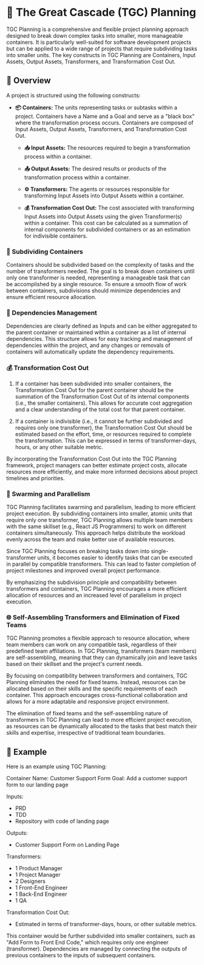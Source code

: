# 🌊 The Great Cascade (TGC) Planning

TGC Planning is a comprehensive and flexible project planning approach designed to break down complex tasks into smaller, more manageable containers. It is particularly well-suited for software development projects but can be applied to a wide range of projects that require subdividing tasks into smaller units. The key constructs in TGC Planning are Containers, Input Assets, Output Assets, Transformers, and Transformation Cost Out.

## 📝 Overview

A project is structured using the following constructs:

- **📦 Containers:** The units representing tasks or subtasks within a project. Containers have a Name and a Goal and serve as a "black box" where the transformation process occurs. Containers are composed of Input Assets, Output Assets, Transformers, and Transformation Cost Out.

  - **📥 Input Assets:** The resources required to begin a transformation process within a container.
  
  - **📤 Output Assets:** The desired results or products of the transformation process within a container.
  
  - **⚙️ Transformers:** The agents or resources responsible for transforming Input Assets into Output Assets within a container.
  
  - **💰 Transformation Cost Out:** The cost associated with transforming Input Assets into Output Assets using the given Transformer(s) within a container. This cost can be calculated as a summation of internal components for subdivided containers or as an estimation for indivisible containers.

### 🔪 Subdividing Containers

Containers should be subdivided based on the complexity of tasks and the number of transformers needed. The goal is to break down containers until only one transformer is needed, representing a manageable task that can be accomplished by a single resource. To ensure a smooth flow of work between containers, subdivisions should minimize dependencies and ensure efficient resource allocation.

### 🧩 Dependencies Management

Dependencies are clearly defined as Inputs and can be either aggregated to the parent container or maintained within a container as a list of internal dependencies. This structure allows for easy tracking and management of dependencies within the project, and any changes or removals of containers will automatically update the dependency requirements.

### 💰 Transformation Cost Out

1. If a container has been subdivided into smaller containers, the Transformation Cost Out for the parent container should be the summation of the Transformation Cost Out of its internal components (i.e., the smaller containers). This allows for accurate cost aggregation and a clear understanding of the total cost for that parent container.

2. If a container is indivisible (i.e., it cannot be further subdivided and requires only one transformer), the Transformation Cost Out should be estimated based on the effort, time, or resources required to complete the transformation. This can be expressed in terms of transformer-days, hours, or any other suitable metric.

By incorporating the Transformation Cost Out into the TGC Planning framework, project managers can better estimate project costs, allocate resources more efficiently, and make more informed decisions about project timelines and priorities.

### 🐝 Swarming and Parallelism

TGC Planning facilitates swarming and parallelism, leading to more efficient project execution. By subdividing containers into smaller, atomic units that require only one transformer, TGC Planning allows multiple team members with the same skillset (e.g., React JS Programmers) to work on different containers simultaneously. This approach helps distribute the workload evenly across the team and make better use of available resources.

Since TGC Planning focuses on breaking tasks down into single-transformer units, it becomes easier to identify tasks that can be executed in parallel by compatible transformers. This can lead to faster completion of project milestones and improved overall project performance.

By emphasizing the subdivision principle and compatibility between transformers and containers, TGC Planning encourages a more efficient allocation of resources and an increased level of parallelism in project execution.

### 🌐 Self-Assembling Transformers and Elimination of Fixed Teams

TGC Planning promotes a flexible approach to resource allocation, where team members can work on any compatible task, regardless of their predefined team affiliations. In TGC Planning, transformers (team members) are self-assembling, meaning that they can dynamically join and leave tasks based on their skillset and the project's current needs.

By focusing on compatibility between transformers and containers, TGC Planning eliminates the need for fixed teams. Instead, resources can be allocated based on their skills and the specific requirements of each container. This approach encourages cross-functional collaboration and allows for a more adaptable and responsive project environment.

The elimination of fixed teams and the self-assembling nature of transformers in TGC Planning can lead to more efficient project execution, as resources can be dynamically allocated to the tasks that best match their skills and expertise, irrespective of traditional team boundaries.

## 🌟 Example

Here is an example using TGC Planning:

Container Name: Customer Support Form
Goal: Add a customer support form to our landing page

Inputs:
- PRD
- TDD
- Repository with code of landing page

Outputs:
- Customer Support Form on Landing Page

Transformers:
- 1 Product Manager
- 1 Project Manager
- 2 Designers
- 1 Front-End Engineer
- 1 Back-End Engineer
- 1 QA

Transformation Cost Out:
- Estimated in terms of transformer-days, hours, or other suitable metrics.

This container would be further subdivided into smaller containers, such as "Add Form to Front End Code," which requires only one engineer (transformer). Dependencies are managed by connecting the outputs of previous containers to the inputs of subsequent containers.
